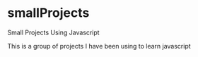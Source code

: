 # smallProjects
Small Projects Using Javascript

This is a group of projects I have been using to learn javascript
